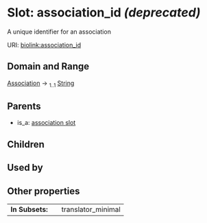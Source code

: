 
# Slot: association_id _(deprecated)_


A unique identifier for an association

URI: [biolink:association_id](https://w3id.org/biolink/vocab/association_id)


## Domain and Range

[Association](Association.md) &#8594;  <sub>1..1</sub> [String](types/String.md)

## Parents

 *  is_a: [association slot](association_slot.md)

## Children


## Used by


## Other properties

|  |  |  |
| --- | --- | --- |
| **In Subsets:** | | translator_minimal |

